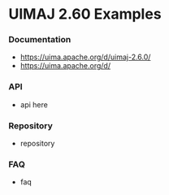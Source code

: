 UIMAJ 2.60 Examples
========================

### Documentation

 - https://uima.apache.org/d/uimaj-2.6.0/
 - https://uima.apache.org/d/

### API

 - api here

### Repository

 - repository

### FAQ

 - faq




